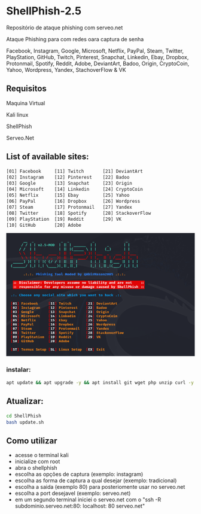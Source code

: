 # ShellPhish-2.5
Repositório de ataque phishing com serveo.net

Ataque Phishing para com redes oara captura de senha 

Facebook, Instagram, Google, Microsoft, Netflix, PayPal, Steam, Twitter, PlayStation, GitHub, Twitch, Pinterest, Snapchat, Linkedin, Ebay, Dropbox, Protonmail, Spotify, Reddit, Adobe, DeviantArt, Badoo, Origin, CryptoCoin, Yahoo, Wordpress, Yandex, StachoverFlow & VK


## Requisitos 

Maquina Virtual 

Kali linux 

ShellPhish

Serveo.Net

## List of available sites:
```
[01] Facebook     [11] Twitch       [21] DeviantArt
[02] Instagram    [12] Pinterest    [22] Badoo
[03] Google       [13] Snapchat     [23] Origin
[04] Microsoft    [14] Linkedin     [24] CryptoCoin
[05] Netflix      [15] Ebay         [25] Yahoo
[06] PayPal       [16] Dropbox      [26] Wordpress
[07] Steam        [17] Protonmail   [27] Yandex
[08] Twitter      [18] Spotify      [28] StackoverFlow
[09] PlayStation  [19] Reddit       [29] VK
[10] GitHub       [20] Adobe
```

![imagem_1](imagem_1.png)





### instalar:
```bash
apt update && apt upgrade -y && apt install git wget php unzip curl -y && git clone https://github.com/AbirHasan2005/ShellPhish && cd ShellPhish && chmod +x * && bash shellphish.sh
```



## Atualizar:
```bash
cd ShellPhish
bash update.sh
```


## Como utilizar 

- acesse o terminal kali
- inicialize com root
- abra o shellphish
- escolha as opções de captura (exemplo: instagram)
- escolha as forma de captura a qual desejar (exemplo: tradicional)
- escolha a saida (exemplo 80) para posteriomente usar no serveo.net
- escolha a port desejavel (exemplo: serveo.net)
- em um segundo terminal iniciei o serveo.net com o "ssh -R subdominio.serveo.net:80: localhost: 80 serveo.net"








